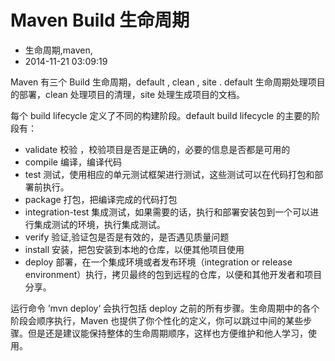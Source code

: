 # Maven Build 生命周期
- 生命周期,maven,
- 2014-11-21 03:09:19


Maven 有三个 Build 生命周期，default , clean , site . default 生命周期处理项目的部署，clean 处理项目的清理，site 处理生成项目的文档。

每个 build lifecycle 定义了不同的构建阶段。default build lifecycle 的主要的阶段有：

 - validate 校验 ，校验项目是否是正确的，必要的信息是否都是可用的
 - compile 编译，编译代码
 - test 测试，使用相应的单元测试框架进行测试，这些测试可以在代码打包和部署前执行。
 - package 打包，把编译完成的代码打包
 - integration-test 集成测试，如果需要的话，执行和部署安装包到一个可以进行集成测试的环境，执行集成测试。
 - verify 验证,验证包是否是有效的，是否遇见质量问题
 - install 安装，把包安装到本地的仓库，以便其他项目使用
 - deploy 部署，在一个集成环境或者发布环境（integration or release environment）执行，拷贝最终的包到远程的仓库，以便和其他开发者和项目分享。

运行命令 ’mvn deploy‘ 会执行包括 deploy 之前的所有步骤。生命周期中的各个阶段会顺序执行，Maven 也提供了你个性化的定义，你可以跳过中间的某些步骤。但是还是建议能保持整体的生命周期顺序，这样也方便维护和他人学习，使用。